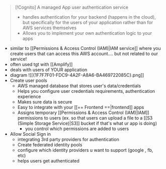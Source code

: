 >[!Cognito]
>A managed App user authentication service
>- handles authentication for your backend (happens in the cloud), but specifically for the users of your application rather than for AWS services themselves
>- Allows you to implement your own authentication logic to your apps
>

- similar to [[Permissions & Access Control (IAM)|IAM service]] where you create users that can access this AWS account.... but not related to our service!
- often used tgt with [[Amplify]] 
- deals with users of YOUR application
- diagram
	![[{1F7F7F01-FDC9-4A2F-A8A6-BA469722085C}.png]]
- Create user pools
	- AWS managed database that stores user's data/credentials
	- Helps you configure user credentials requirements, authentication experience
	- Makes sure data is secure
	- Easy to integrate with your [[== Frontend ==|frontend]] apps
	- Assigns temporary [[Permissions & Access Control (IAM)|IAM]] permissions to users (ex. so that users can upload a file to a [[S3 (Simple Storage Service)|S3]] bucket if that's what ur app is doing)
		- you control which permissions are added to users
- Allow Social Sign in
	- integrating 3rd party providers for authentication
	- Create federated identity pools
	- configure which identity providers u want to support (google , fb, etc)
	- helps users get authenticated 